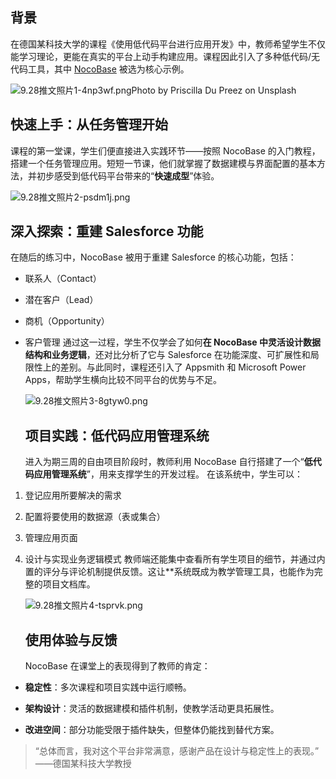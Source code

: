 ## 背景

在德国某科技大学的课程《使用低代码平台进行应用开发》中，教师希望学生不仅能学习理论，更能在真实的平台上动手构建应用。课程因此引入了多种低代码/无代码工具，其中 [NocoBase](http://www.nocobase.com/ "NocoBase") 被选为核心示例。

![9.28推文照片1-4np3wf.png](https://static-docs.nocobase.com/9.28%E6%8E%A8%E6%96%87%E7%85%A7%E7%89%871-4np3wf.png)Photo by Priscilla Du Preez on Unsplash

## 快速上手：从任务管理开始

课程的第一堂课，学生们便直接进入实践环节——按照 NocoBase 的入门教程，搭建一个任务管理应用。短短一节课，他们就掌握了数据建模与界面配置的基本方法，并初步感受到低代码平台带来的“**快速成型**”体验。

![9.28推文照片2-psdm1j.png](https://static-docs.nocobase.com/9.28%E6%8E%A8%E6%96%87%E7%85%A7%E7%89%872-psdm1j.png)

## 深入探索：重建 Salesforce 功能

在随后的练习中，NocoBase 被用于重建 Salesforce 的核心功能，包括：

* 联系人（Contact）
* 潜在客户（Lead）
* 商机（Opportunity）
* 客户管理
  通过这一过程，学生不仅学会了如何**在 NocoBase 中灵活设计数据结构和业务逻辑**，还对比分析了它与 Salesforce 在功能深度、可扩展性和局限性上的差别。与此同时，课程还引入了 Appsmith 和 Microsoft Power Apps，帮助学生横向比较不同平台的优势与不足。

  ![9.28推文照片3-8gtyw0.png](https://static-docs.nocobase.com/9.28%E6%8E%A8%E6%96%87%E7%85%A7%E7%89%873-8gtyw0.png)

  ## 项目实践：低代码应用管理系统

  进入为期三周的自由项目阶段时，教师利用 NocoBase 自行搭建了一个“**低代码应用管理系统**”，用来支撑学生的开发过程。
  在该系统中，学生可以：

1. 登记应用所要解决的需求
2. 配置将要使用的数据源（表或集合）
3. 管理应用页面
4. 设计与实现业务逻辑模式
   教师端还能集中查看所有学生项目的细节，并通过内置的评分与评论机制提供反馈。这让**系统既成为教学管理工具，也能作为完整的项目文档库。



   ![9.28推文照片4-tsprvk.png](https://static-docs.nocobase.com/9.28%E6%8E%A8%E6%96%87%E7%85%A7%E7%89%874-tsprvk.png)

   ## 使用体验与反馈

   NocoBase 在课堂上的表现得到了教师的肯定：

* **稳定性**：多次课程和项目实践中运行顺畅。
* **架构设计**：灵活的数据建模和插件机制，使教学活动更具拓展性。

* **改进空间**：部分功能受限于插件缺失，但整体仍能找到替代方案。


> “总体而言，我对这个平台非常满意，感谢产品在设计与稳定性上的表现。”
> ——德国某科技大学教授
